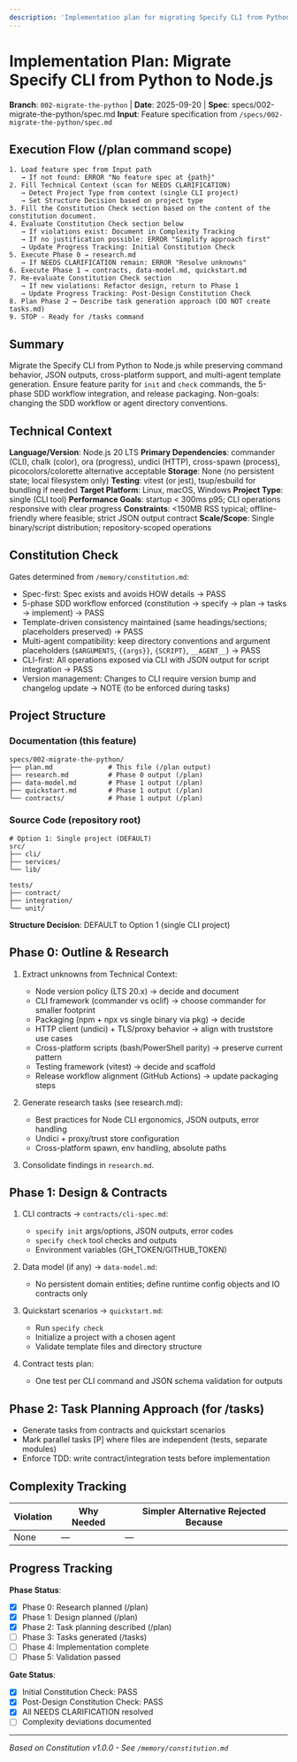 ```yaml
---
description: 'Implementation plan for migrating Specify CLI from Python to Node.js'
---
```


# Implementation Plan: Migrate Specify CLI from Python to Node.js

**Branch**: `002-migrate-the-python` | **Date**: 2025-09-20 | **Spec**: specs/002-migrate-the-python/spec.md
**Input**: Feature specification from `/specs/002-migrate-the-python/spec.md`

## Execution Flow (/plan command scope)

```
1. Load feature spec from Input path
   → If not found: ERROR "No feature spec at {path}"
2. Fill Technical Context (scan for NEEDS CLARIFICATION)
   → Detect Project Type from context (single CLI project)
   → Set Structure Decision based on project type
3. Fill the Constitution Check section based on the content of the constitution document.
4. Evaluate Constitution Check section below
   → If violations exist: Document in Complexity Tracking
   → If no justification possible: ERROR "Simplify approach first"
   → Update Progress Tracking: Initial Constitution Check
5. Execute Phase 0 → research.md
   → If NEEDS CLARIFICATION remain: ERROR "Resolve unknowns"
6. Execute Phase 1 → contracts, data-model.md, quickstart.md
7. Re-evaluate Constitution Check section
   → If new violations: Refactor design, return to Phase 1
   → Update Progress Tracking: Post-Design Constitution Check
8. Plan Phase 2 → Describe task generation approach (DO NOT create tasks.md)
9. STOP - Ready for /tasks command
```

## Summary

Migrate the Specify CLI from Python to Node.js while preserving command behavior, JSON outputs, cross-platform support, and multi-agent template generation. Ensure feature parity for `init` and `check` commands, the 5-phase SDD workflow integration, and release packaging. Non-goals: changing the SDD workflow or agent directory conventions.

## Technical Context

**Language/Version**: Node.js 20 LTS
**Primary Dependencies**: commander (CLI), chalk (color), ora (progress), undici (HTTP), cross-spawn (process), picocolors/colorette alternative acceptable
**Storage**: None (no persistent state; local filesystem only)
**Testing**: vitest (or jest), tsup/esbuild for bundling if needed
**Target Platform**: Linux, macOS, Windows
**Project Type**: single (CLI tool)
**Performance Goals**: startup < 300ms p95; CLI operations responsive with clear progress
**Constraints**: <150MB RSS typical; offline-friendly where feasible; strict JSON output contract
**Scale/Scope**: Single binary/script distribution; repository-scoped operations

## Constitution Check

Gates determined from `/memory/constitution.md`:

- Spec-first: Spec exists and avoids HOW details → PASS
- 5-phase SDD workflow enforced (constitution → specify → plan → tasks → implement) → PASS
- Template-driven consistency maintained (same headings/sections; placeholders preserved) → PASS
- Multi-agent compatibility: keep directory conventions and argument placeholders (`$ARGUMENTS`, `{{args}}`, `{SCRIPT}`, `__AGENT__`) → PASS
- CLI-first: All operations exposed via CLI with JSON output for script integration → PASS
- Version management: Changes to CLI require version bump and changelog update → NOTE (to be enforced during tasks)

## Project Structure

### Documentation (this feature)

```
specs/002-migrate-the-python/
├── plan.md              # This file (/plan output)
├── research.md          # Phase 0 output (/plan)
├── data-model.md        # Phase 1 output (/plan)
├── quickstart.md        # Phase 1 output (/plan)
└── contracts/           # Phase 1 output (/plan)
```

### Source Code (repository root)

```
# Option 1: Single project (DEFAULT)
src/
├── cli/
├── services/
└── lib/

tests/
├── contract/
├── integration/
└── unit/
```

**Structure Decision**: DEFAULT to Option 1 (single CLI project)

## Phase 0: Outline & Research

1. Extract unknowns from Technical Context:
   - Node version policy (LTS 20.x) → decide and document
   - CLI framework (commander vs oclif) → choose commander for smaller footprint
   - Packaging (npm + npx vs single binary via pkg) → decide
   - HTTP client (undici) + TLS/proxy behavior → align with truststore use cases
   - Cross-platform scripts (bash/PowerShell parity) → preserve current pattern
   - Testing framework (vitest) → decide and scaffold
   - Release workflow alignment (GitHub Actions) → update packaging steps

2. Generate research tasks (see research.md):
   - Best practices for Node CLI ergonomics, JSON outputs, error handling
   - Undici + proxy/trust store configuration
   - Cross-platform spawn, env handling, absolute paths

3. Consolidate findings in `research.md`.

## Phase 1: Design & Contracts

1. CLI contracts → `contracts/cli-spec.md`:
   - `specify init` args/options, JSON outputs, error codes
   - `specify check` tool checks and outputs
   - Environment variables (GH_TOKEN/GITHUB_TOKEN)

2. Data model (if any) → `data-model.md`:
   - No persistent domain entities; define runtime config objects and IO contracts only

3. Quickstart scenarios → `quickstart.md`:
   - Run `specify check`
   - Initialize a project with a chosen agent
   - Validate template files and directory structure

4. Contract tests plan:
   - One test per CLI command and JSON schema validation for outputs

## Phase 2: Task Planning Approach (for /tasks)

- Generate tasks from contracts and quickstart scenarios
- Mark parallel tasks [P] where files are independent (tests, separate modules)
- Enforce TDD: write contract/integration tests before implementation

## Complexity Tracking

| Violation | Why Needed | Simpler Alternative Rejected Because |
| --------- | ---------- | ------------------------------------ |
| None      | —          | —                                    |

## Progress Tracking

**Phase Status**:

- [x] Phase 0: Research planned (/plan)
- [x] Phase 1: Design planned (/plan)
- [x] Phase 2: Task planning described (/plan)
- [ ] Phase 3: Tasks generated (/tasks)
- [ ] Phase 4: Implementation complete
- [ ] Phase 5: Validation passed

**Gate Status**:

- [x] Initial Constitution Check: PASS
- [x] Post-Design Constitution Check: PASS
- [x] All NEEDS CLARIFICATION resolved
- [ ] Complexity deviations documented

---

_Based on Constitution v1.0.0 - See `/memory/constitution.md`_
